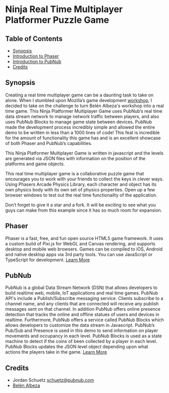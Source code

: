 # Ninja Real Time Multiplayer Platformer Puzzle Game

## Table of Contents
* [Synopsis](#synopsis)
* [Introduction to Phaser](#phaser)
* [Introduction to PubNub](#pubnub)
* [Credits](#credits)

## <a name="synopsis"></a>Synopsis
Creating a real time multiplayer game can be a daunting task to take on alone.  When I stumbled upon Mozilla’s game development <a href="https://hacks.mozilla.org/2017/04/html5-games-workshop-make-a-platformer-game-with-javascript/?utm_source=gamedevjsweekly&utm_medium=email">workshop</a>, I decided to take on the challenge to turn Belén Albeza's workshop into a real time game.  This Ninja Platformer Multiplayer Game uses PubNub’s real time data stream network to manage network traffic between players, and also uses PubNub Blocks to manage game state between devices.  PubNub made the development process incredibly simple and allowed the entire demo to be written in less than a 1000 lines of code!  This feat is incredible for the amount of functionality this game has and is an excellent showcase of both Phaser and PubNub’s capabilities.  

This Ninja Platformer Multiplayer Game is written in javascript and the levels are generated via JSON files with information on the position of the platforms and game objects.

This real time multiplayer game is a collaborative puzzle game that encourages you to work with your friends to collect the keys in clever ways.  Using Phasers Arcade Physics Library, each character and object has its own physics body with its own set of physics properties.  Open up a few browser windows to test out the real time functionailty of the application.

Don’t forget to give it a star and a fork.  It will be exciting to see what you guys can make from this example since it has so much room for expansion. 

## <a name="phaser"></a> Phaser
Phaser is a fast, free, and fun open source HTML5 game framework. It uses a custom build of Pixi.js for WebGL and Canvas rendering, and supports desktop and mobile web browsers. Games can be compiled to iOS, Android and native desktop apps via 3rd party tools. You can use JavaScript or TypeScript for development.  <a href="http://phaser.io/">Learn More</a>

## <a name="pubnub"></a> PubNub
PubNub is a global Data Stream Network (DSN) that allows developers to build realtime web, mobile, IoT applications and real time games.  PubNub API's include a Publish/Subscribe messaging service.  Clients subscribe to a channel name, and any clients that are connected will receive any publish messages sent on that channel.  In addition PubNub offers online presence detection that tracks the online and offline statues of users and devices in realtime. Furthermore, PubNub offers a service called PubNub Blocks which allows developers to customize the data stream in Javascript.  PubNub’s Pub/Sub and Presence is used in this demo to send information on player movements and occupancy in each level.  PubNub Blocks is used as a state machine to detect if the coins of been collected by a player in each level.  PubNub Blocks updates the JSON level object depending upon what actions the players take in the game.  <a href="http://pubnub.com">Learn More</a>

## <a name="credits"></a>Credits
* Jordan Schuetz <schuetz@pubnub.com>
* <a href="https://hacks.mozilla.org/2017/04/html5-games-workshop-make-a-platformer-game-with-javascript/?utm_source=gamedevjsweekly&utm_medium=email">Belén Albeza</a>


